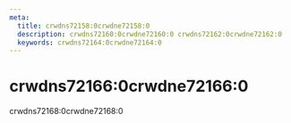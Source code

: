 ```yaml
---
meta:
  title: crwdns72158:0crwdne72158:0
  description: crwdns72160:0crwdne72160:0 crwdns72162:0crwdne72162:0
  keywords: crwdns72164:0crwdne72164:0
---
```


# crwdns72166:0crwdne72166:0
crwdns72168:0crwdne72168:0

<entry-ad />

<doc-footer />
